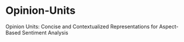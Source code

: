 # Opinion-Units
Opinion Units: Concise and Contextualized Representations for Aspect-Based Sentiment Analysis
